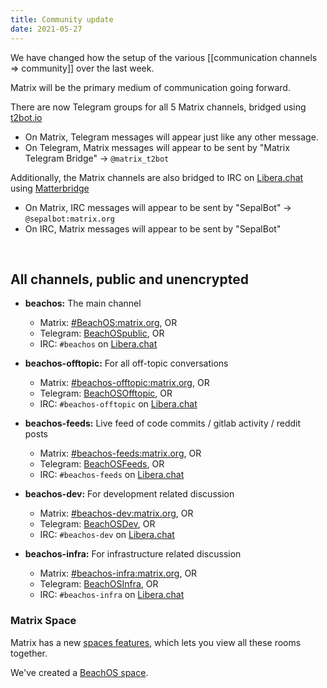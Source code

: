 ```yaml
---
title: Community update
date: 2021-05-27
---
```


We have changed how the setup of the various [[communication channels => community]] over the last week.

Matrix will be the primary medium of communication going forward.

There are now Telegram groups for all 5 Matrix channels, bridged using [t2bot.io](https://t2bot.io/telegram/)
  * On Matrix, Telegram messages will appear just like any other message.
  * On Telegram, Matrix messages will appear to be sent by "Matrix Telegram Bridge" -> `@matrix_t2bot`

Additionally, the Matrix channels are also bridged to IRC on [Libera.chat](https://libera.chat) using [Matterbridge](https://github.com/42wim/matterbridge)
  * On Matrix, IRC messages will appear to be sent by "SepalBot" -> `@sepalbot:matrix.org`
  * On IRC, Matrix messages will appear to be sent by "SepalBot"

<br />

## All channels, public and unencrypted

* **beachos:** The main channel
  * Matrix: [#BeachOS:matrix.org](https://app.element.io/#/room/#BeachOS:matrix.org), OR
  * Telegram: [BeachOSpublic](https://t.me/BeachOSpublic), OR
  * IRC: `#beachos` on [Libera.chat](https://libera.chat)

* **beachos-offtopic:** For all off-topic conversations
  * Matrix: [#beachos-offtopic:matrix.org](https://app.element.io/#/room/#beachos-offtopic:matrix.org), OR
  * Telegram: [BeachOSOfftopic](https://t.me/BeachOSOffTopic), OR
  * IRC: `#beachos-offtopic` on [Libera.chat](https://libera.chat)

* **beachos-feeds:** Live feed of code commits / gitlab activity / reddit posts
  * Matrix: [#beachos-feeds:matrix.org](https://app.element.io/#/room/#beachos-feeds:matrix.org), OR
  * Telegram: [BeachOSFeeds](https://t.me/BeachOSFeeds), OR
  * IRC: `#beachos-feeds` on [Libera.chat](https://libera.chat)

* **beachos-dev:** For development related discussion
  * Matrix: [#beachos-dev:matrix.org](https://app.element.io/#/room/#beachos-dev:matrix.org), OR
  * Telegram: [BeachOSDev](https://t.me/BeachOSDev), OR
  * IRC: `#beachos-dev` on [Libera.chat](https://libera.chat)

* **beachos-infra:** For infrastructure related discussion
  * Matrix: [#beachos-infra:matrix.org](https://app.element.io/#/room/#beachos-infra:matrix.org), OR
  * Telegram: [BeachOSInfra](https://t.me/BeachOSInfra), OR
  * IRC: `#beachos-infra` on [Libera.chat](https://libera.chat)

### Matrix Space

Matrix has a new [spaces features](https://element.io/blog/spaces-the-next-frontier/), which lets you view all these rooms together.

We've created a [BeachOS space](https://app.element.io/#/room/!LuDyVhhVhiOBRTnSbL:matrix.org).
